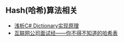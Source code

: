 ## Hash(哈希)算法相关  

* [浅析C# Dictionary实现原理](https://www.cnblogs.com/InCerry/p/10325290.html)  
* [互联网公司面试经——你不得不知道的哈希表](https://www.cnblogs.com/hunternet/p/11324945.html)  